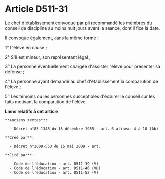 # Article D511-31

Le chef d'établissement convoque par pli recommandé les membres du conseil de discipline au moins huit jours avant la séance,
dont il fixe la date.

Il convoque également, dans la même forme :

1° L'élève en cause ;

2° S'il est mineur, son représentant légal ;

3° La personne éventuellement chargée d'assister l'élève pour présenter sa défense ;

4° La personne ayant demandé au chef d'établissement la comparution de l'élève ;

5° Les témoins ou les personnes susceptibles d'éclairer le conseil sur les faits motivant la comparution de l'élève.

**Liens relatifs à cet article**

	**Anciens textes**:

	  - Décret n°85-1348 du 18 décembre 1985 - art. 6 alinéas 4 à 10 (Ab)

	**Créé par**:

	  - Décret n°2009-553 du 15 mai 2009 - art.

	**Cité par**:

	  - Code de l'éducation - art. D511-39 (V)
	  - Code de l'éducation - art. D511-46 (VD)
	  - Code de l'éducation - art. D511-52 (V)
